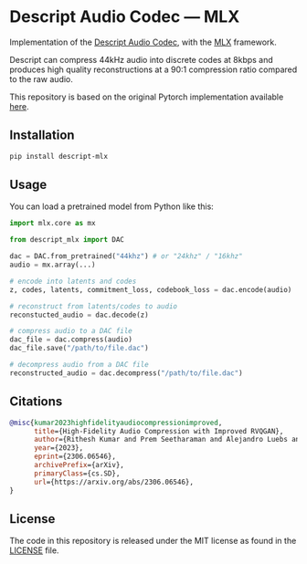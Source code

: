 # Descript Audio Codec — MLX

Implementation of the [Descript Audio Codec](https://arxiv.org/abs/2306.06546), with the [MLX](https://github.com/ml-explore/mlx) framework.

Descript can compress 44kHz audio into discrete codes at 8kbps and produces high quality reconstructions at a 90:1 compression ratio compared to the raw audio.

This repository is based on the original Pytorch implementation available [here](https://github.com/descriptinc/descript-audio-codec).

## Installation

```bash
pip install descript-mlx
```

## Usage

You can load a pretrained model from Python like this:

```python
import mlx.core as mx

from descript_mlx import DAC

dac = DAC.from_pretrained("44khz") # or "24khz" / "16khz"
audio = mx.array(...)

# encode into latents and codes
z, codes, latents, commitment_loss, codebook_loss = dac.encode(audio)

# reconstruct from latents/codes to audio
reconstucted_audio = dac.decode(z)

# compress audio to a DAC file
dac_file = dac.compress(audio)
dac_file.save("/path/to/file.dac")

# decompress audio from a DAC file
reconstructed_audio = dac.decompress("/path/to/file.dac")
```

## Citations

```bibtex
@misc{kumar2023highfidelityaudiocompressionimproved,
      title={High-Fidelity Audio Compression with Improved RVQGAN}, 
      author={Rithesh Kumar and Prem Seetharaman and Alejandro Luebs and Ishaan Kumar and Kundan Kumar},
      year={2023},
      eprint={2306.06546},
      archivePrefix={arXiv},
      primaryClass={cs.SD},
      url={https://arxiv.org/abs/2306.06546}, 
}
```

## License

The code in this repository is released under the MIT license as found in the
[LICENSE](LICENSE) file.
